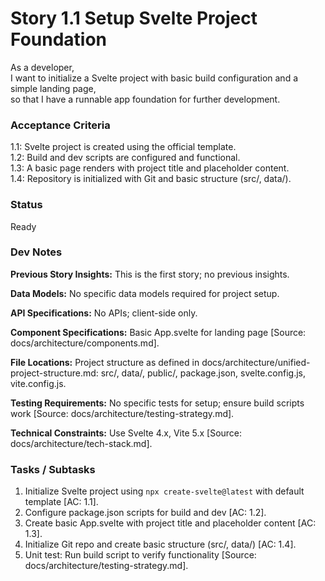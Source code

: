 # Story 1.1 Setup Svelte Project Foundation

As a developer,  
I want to initialize a Svelte project with basic build configuration and a simple landing page,  
so that I have a runnable app foundation for further development.  

### Acceptance Criteria
1.1: Svelte project is created using the official template.  
1.2: Build and dev scripts are configured and functional.  
1.3: A basic page renders with project title and placeholder content.  
1.4: Repository is initialized with Git and basic structure (src/, data/).  

### Status
Ready

### Dev Notes
**Previous Story Insights:** This is the first story; no previous insights.

**Data Models:** No specific data models required for project setup.

**API Specifications:** No APIs; client-side only.

**Component Specifications:** Basic App.svelte for landing page [Source: docs/architecture/components.md].

**File Locations:** Project structure as defined in docs/architecture/unified-project-structure.md: src/, data/, public/, package.json, svelte.config.js, vite.config.js.

**Testing Requirements:** No specific tests for setup; ensure build scripts work [Source: docs/architecture/testing-strategy.md].

**Technical Constraints:** Use Svelte 4.x, Vite 5.x [Source: docs/architecture/tech-stack.md].

### Tasks / Subtasks
1. Initialize Svelte project using `npx create-svelte@latest` with default template [AC: 1.1].
2. Configure package.json scripts for build and dev [AC: 1.2].
3. Create basic App.svelte with project title and placeholder content [AC: 1.3].
4. Initialize Git repo and create basic structure (src/, data/) [AC: 1.4].
5. Unit test: Run build script to verify functionality [Source: docs/architecture/testing-strategy.md].